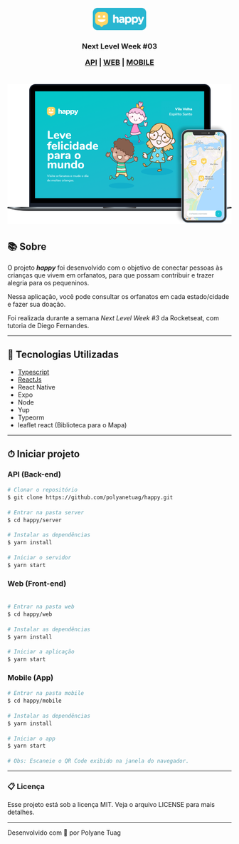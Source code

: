 <p align="center">
  <img width= '120' src=".github/happy-logo.png">
</p>


<h3 align="center"> Next Level Week #03 

 [API](##-API-(Back-end)) | [WEB](##-WEB-(Front-end)) | [MOBILE](##-MOBILE-(App))
 
</h3>

<h1 align="center">
    <img width= '700' src=".github/happy-interface.png">
</h1>

## 📚 Sobre 

O projeto ***happy*** foi desenvolvido com o objetivo de conectar pessoas às crianças que vivem em orfanatos, para que possam contribuir e trazer alegria para os pequeninos. 

Nessa aplicação, você pode consultar os orfanatos em cada estado/cidade e fazer sua doação.

Foi realizada durante a semana *Next Level Week #3* da Rocketseat, com tutoria de Diego Fernandes.

---


## 🚀 Tecnologias Utilizadas

- [Typescript](https://www.typescriptlang.org/)
- [ReactJs](https://react.dev/)
- React Native
- Expo
- Node
- Yup
- Typeorm
- leaflet react (Biblioteca para o Mapa)

---

## ⏱ Iniciar projeto 

### API (Back-end)


```bash
# Clonar o repositório
$ git clone https://github.com/polyanetuag/happy.git 

# Entrar na pasta server 
$ cd happy/server

# Instalar as dependências
$ yarn install

# Iniciar o servidor
$ yarn start

```

### Web (Front-end)

```bash

# Entrar na pasta web 
$ cd happy/web

# Instalar as dependências
$ yarn install

# Iniciar a aplicação
$ yarn start

```

### Mobile (App)

```bash
# Entrar na pasta mobile
$ cd happy/mobile

# Instalar as dependências
$ yarn install

# Iniciar o app
$ yarn start

# Obs: Escaneie o QR Code exibido na janela do navegador.
```

---

### 📋 Licença

Esse projeto está sob a licença MIT. Veja o arquivo LICENSE para mais detalhes.


---
Desenvolvido com 💜 por Polyane Tuag
